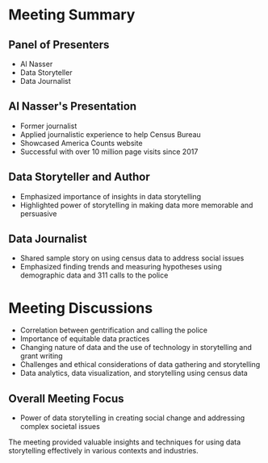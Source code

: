 # Meeting Summary

## Panel of Presenters
- Al Nasser
- Data Storyteller
- Data Journalist

## Al Nasser's Presentation
- Former journalist
- Applied journalistic experience to help Census Bureau
- Showcased America Counts website
- Successful with over 10 million page visits since 2017

## Data Storyteller and Author
- Emphasized importance of insights in data storytelling
- Highlighted power of storytelling in making data more memorable and persuasive

## Data Journalist
- Shared sample story on using census data to address social issues
- Emphasized finding trends and measuring hypotheses using demographic data and 311 calls to the police

# Meeting Discussions
- Correlation between gentrification and calling the police
- Importance of equitable data practices
- Changing nature of data and the use of technology in storytelling and grant writing
- Challenges and ethical considerations of data gathering and storytelling
- Data analytics, data visualization, and storytelling using census data

## Overall Meeting Focus
- Power of data storytelling in creating social change and addressing complex societal issues

The meeting provided valuable insights and techniques for using data storytelling effectively in various contexts and industries.